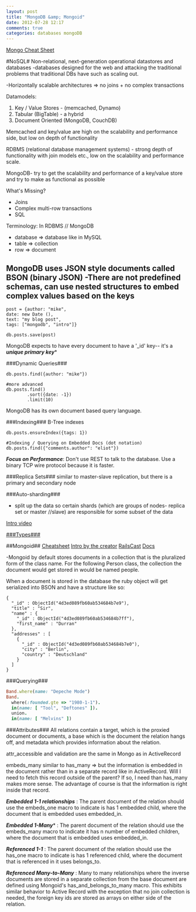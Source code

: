 ```yaml
---
layout: post
title: "MongoDB &amp; Mongoid"
date: 2012-07-28 12:17
comments: true
categories: databases mongoDB
---
```


[Mongo Cheat Sheet](http://blog.wiemann.name/mongoid-cheat-sheet)

#NoSQL#
Non-relational, next-generation operational datastores and databases
-databases designed for the web and attacking the traditional problems that traditional DBs have such as scaling out.

-Horizontally scalable architectures => no joins + no complex transactions

Datamodels:

1. Key / Value Stores - (memcached, Dynamo)
2. Tabular (BigTable) - a hybrid
3. Document Oriented (MongoDB, CouchDB)

Memcached and key/value are high on the scalability and performance side, but low on depth of functionality

RDBMS (relational database management systems) - strong depth of functionality with join models etc., low on the scalability and performance scale.

MongoDB- try to get the scalability and performance of a key/value store and try to make as functional as possible

What's Missing?
- Joins
- Complex multi-row transactions
- SQL

Terminology:
In RDBMS // MongoDB
 - database => database like in MySQL
 - table => collection
 - row => document

 MongoDB uses JSON style documents called BSON (binary JSON)
-There are not predefined schemas, can use nested structures to embed complex values based on the keys
-

```
post = {author: "mike",
date: new Date (),
text: "my blog post",
tags: ["mongodb", "intro"]} 

db.posts.save(post)
```

MongoDB expects to have every document to have a '_id' key-- it's a ***unique primary key****

###Dynamic Queries###
```
db.posts.find({author: "mike"})

#more advanced
db.posts.find()
        .sort({date: -1})
        .limit(10)
```

MongoDB has its own document based query language.

###Indexing###
B-Tree indexes
```
db.posts.ensureIndex({tags: 1})

#Indexing / Querying on Embedded Docs (dot notation)
db.posts.find({"comments.author": "eliot"})

```

***Focus on Performance***: 
Don't use REST to talk to the database. Use a binary TCP wire protocol because it is faster.

###Replica Sets###
similar to master-slave replication, but there is a primary and secondary node

###Auto-sharding###
- split up the data so certain shards (which are groups of nodes- replica set or master //slave) are responsible for some subset of the data

[Intro video](http://www.youtube.com/watch?v=bwAqN9l14kI)

[###Types###](http://www.mongodb.org/display/DOCS/MongoDB+Data+Modeling+and+Rails)


##Mongoid##
[Cheatsheet](http://blog.wiemann.name/mongoid-cheat-sheet)
[Intro by the creator](http://vimeo.com/9864311)
[RailsCast](http://railscasts.com/episodes/238-mongoid)
[Docs](http://mongoid.org/en/mongoid/)

-Mongoid by default stores documents in a collection that is the pluralized form of the class name. For the following Person class, the collection the document would get stored in would be named people.

When a document is stored in the database the ruby object will get serialized into BSON and have a structure like so:
```
{
  "_id" : ObjectId("4d3ed089fb60ab534684b7e9"),
  "title" : "Sir",
  "name" : {
    "_id" : ObjectId("4d3ed089fb60ab534684b7ff"),
    "first_name" : "Durran"
  },
  "addresses" : [
    {
      "_id" : ObjectId("4d3ed089fb60ab534684b7e0"),
      "city" : "Berlin",
      "country" : "Deutschland"
    }
  ]
}
```
###Querying###
```ruby Mongoid Querying
Band.where(name: "Depeche Mode")
Band.
  where(:founded.gte => "1980-1-1").
  in(name: [ "Tool", "Deftones" ]).
  union.
  in(name: [ "Melvins" ])
```

###Attributes###
All relations contain a target, which is the proxied document or documents, a base which is the document the relation hangs off, and metadata which provides information about the relation.

attr_accessible and validation are the same in Mongo as in ActiveRecord

embeds_many similar to has_many => but the information is embedded in the document rather than in a separate record like in ActiveRecord. Will I need to fetch this record outside of the parent? If so, I need than has_many makes more sense. The advantage of course is that the information is right inside that record.

***Embedded 1-1 relationships***
:    The parent document of the relation should use the embeds_one macro to indicate is has 1 embedded child, where the document that is embedded uses embedded_in.

***Embedded 1-Many****
:   The parent document of the relation should use the embeds_many macro to indicate it has n number of embedded children, where the document that is embedded uses embedded_in.

***Referenced 1-1***
:    The parent document of the relation should use the has_one macro to indicate is has 1 referenced child, where the document that is referenced in it uses belongs_to.

***Referenced Many-to-Many***
:    Many to many relationships where the inverse documents are stored in a separate collection from the base document are defined using Mongoid's has_and_belongs_to_many macro. This exhibits similar behavior to Active Record with the exception that no join collection is needed, the foreign key ids are stored as arrays on either side of the relation.


